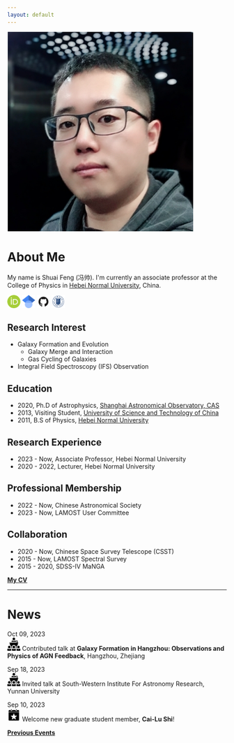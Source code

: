 ```yaml
---
layout: default
---
```


<img class="profile-picture" src="./image/sfeng.png">

# About Me

My name is Shuai Feng (冯帅). I'm currently an associate professor at the College of Physics in [Hebei Normal University](http://www.hebtu.edu.cn/), China. 

[<img src="/image/orcid.png" alt="orcid" title="orcid" style="width:30px;height:30px;">](https://orcid.org/0000-0002-9767-9237) [<img src="/image/Google_Scholar_logo.svg" alt="google scholar" title="google scholar" style="width:30px;height:30px;">](https://scholar.google.com/citations?user=2BSBFeQAAAAJ&hl=zh-CN) [<img src="/image/GitHub-Mark.png" alt="GitHub" title="GitHub" style="width:30px;height:30px;">](https://github.com/fengshuai0210) [<img src="/image/hebtu_logo.gif" alt="Hebtu" title="Personal Page @ Hebei Normal University (学校个人页面)" style="width:30px;height:30px;">](https://phys.hebtu.edu.cn/a/szll/qyjg/index.html)

## Research Interest

* Galaxy Formation and Evolution
    * Galaxy Merge and Interaction
    * Gas Cycling of Galaxies
* Integral Field Spectroscopy (IFS) Observation

## Education

* 2020, Ph.D of Astrophysics, [Shanghai Astronomical Observatory, CAS](http://www.shao.ac.cn/)
* 2013, Visiting Student, [University of Science and Technology of China](https://astro.ustc.edu.cn/)
* 2011, B.S of Physics, [Hebei Normal University](http://www.hebtu.edu.cn/)

## Research Experience

* 2023 - Now, Associate Professor, Hebei Normal University
* 2020 - 2022, Lecturer, Hebei Normal University

## Professional Membership

* 2022 - Now, Chinese Astronomical Society
* 2023 - Now, LAMOST User Committee

## Collaboration

* 2020 - Now, Chinese Space Survey Telescope (CSST)
* 2015 - Now, LAMOST Spectral Survey
* 2015 - 2020, SDSS-IV MaNGA

**[My CV]()**

----
# News

Oct 09, 2023\
<img src="/image/talk-icon.png" style="width:30px;height:30px;"> Contributed talk at **Galaxy Formation in Hangzhou: Observations and Physics of AGN Feedback**, Hangzhou, Zhejiang

Sep 18, 2023\
<img src="/image/talk-icon.png" style="width:30px;height:30px;"> Invited talk at South-Western Institute For Astronomy Research, Yunnan University

Sep 10, 2023\
<img src="/image/event-icon.png" style="width:30px;height:30px;"> Welcome new graduate student member, **Cai-Lu Shi**!

**[Previous Events](./events)**